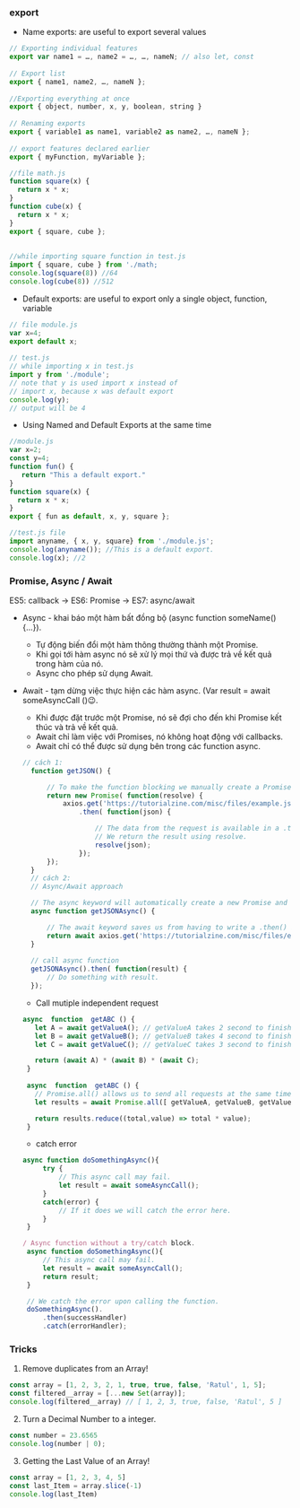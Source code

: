 
### export
- Name exports: are useful to export several values
```js
// Exporting individual features 
export var name1 = …, name2 = …, …, nameN; // also let, const 
  
// Export list 
export { name1, name2, …, nameN }; 
  
//Exporting everything at once 
export { object, number, x, y, boolean, string } 
  
// Renaming exports 
export { variable1 as name1, variable2 as name2, …, nameN }; 
  
// export features declared earlier 
export { myFunction, myVariable }; 

//file math.js 
function square(x) { 
  return x * x; 
} 
function cube(x) { 
  return x * x; 
} 
export { square, cube }; 
  
   
//while importing square function in test.js 
import { square, cube } from './math; 
console.log(square(8)) //64 
console.log(cube(8)) //512 
```
- Default exports: are useful to export only a single object, function, variable
```js
// file module.js 
var x=4;  
export default x; 
  
// test.js 
// while importing x in test.js 
import y from './module';  
// note that y is used import x instead of  
// import x, because x was default export 
console.log(y);         
// output will be 4 
```
- Using Named and Default Exports at the same time
```js
//module.js 
var x=2; 
const y=4; 
function fun() { 
   return "This a default export."
} 
function square(x) { 
  return x * x; 
} 
export { fun as default, x, y, square };

//test.js file 
import anyname, { x, y, square} from './module.js'; 
console.log(anyname()); //This is a default export. 
console.log(x); //2 
```
### Promise, Async / Await
ES5: callback -> ES6: Promise -> ES7: async/await
- Async - khai báo một hàm bất đồng bộ (async function someName(){...}).

  - Tự động biến đổi một hàm thông thường thành một Promise.
  - Khi gọi tới hàm async nó sẽ xử lý mọi thứ và được trả về kết quả trong hàm của nó.
  - Async cho phép sử dụng Await.
- Await - tạm dừng việc thực hiện các hàm async. (Var result = await someAsyncCall ()😉.

  - Khi được đặt trước một Promise, nó sẽ đợi cho đến khi Promise kết thúc và trả về kết quả.
  - Await chỉ làm việc với Promises, nó không hoạt động với callbacks.
  - Await chỉ có thể được sử dụng bên trong các function async.
  
  ```js
  // cách 1: 
    function getJSON() {

        // To make the function blocking we manually create a Promise.
        return new Promise( function(resolve) {
            axios.get('https://tutorialzine.com/misc/files/example.json')
                .then( function(json) {

                    // The data from the request is available in a .then block
                    // We return the result using resolve.
                    resolve(json);
                });
        });
    }
    // cách 2:
    // Async/Await approach

    // The async keyword will automatically create a new Promise and return it.
    async function getJSONAsync() {

        // The await keyword saves us from having to write a .then() block.
        return await axios.get('https://tutorialzine.com/misc/files/example.json');
    }
    
    // call async function
    getJSONAsync().then( function(result) {
        // Do something with result.
    });
  ```
  - Call mutiple independent request
   ```js
   async  function  getABC () {
      let A = await getValueA(); // getValueA takes 2 second to finish
      let B = await getValueB(); // getValueB takes 4 second to finish
      let C = await getValueC(); // getValueC takes 3 second to finish

      return (await A) * (await B) * (await C);
    }
    
    async  function  getABC () {
      // Promise.all() allows us to send all requests at the same time. 
      let results = await Promise.all([ getValueA, getValueB, getValueC ]); 

      return results.reduce((total,value) => total * value);
    }
   ```
   - catch error
   ```js
   async function doSomethingAsync(){
        try {
            // This async call may fail.
            let result = await someAsyncCall();
        }
        catch(error) {
            // If it does we will catch the error here.
        }  
    }
   ```
   ```js
   / Async function without a try/catch block.
    async function doSomethingAsync(){
        // This async call may fail.
        let result = await someAsyncCall();
        return result;  
    }

    // We catch the error upon calling the function.
    doSomethingAsync().
        .then(successHandler)
        .catch(errorHandler);
   ```
  
### Tricks
1) Remove duplicates from an Array!
```js
const array = [1, 2, 3, 2, 1, true, true, false, 'Ratul', 1, 5];
const filtered__array = [...new Set(array)];
console.log(filtered__array) // [ 1, 2, 3, true, false, 'Ratul', 5 ]
```
2) Turn a Decimal Number to a integer.
```js
const number = 23.6565
console.log(number | 0);
```
3) Getting the Last Value of an Array!
```js
const array = [1, 2, 3, 4, 5]
const last_Item = array.slice(-1)
console.log(last_Item)
```
